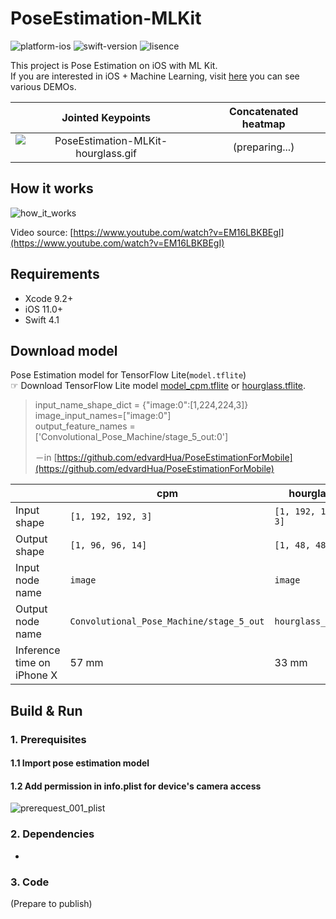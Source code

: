 # PoseEstimation-MLKit
![platform-ios](https://img.shields.io/badge/platform-ios-lightgrey.svg)
![swift-version](https://img.shields.io/badge/swift-4.2-red.svg)
![lisence](https://img.shields.io/badge/license-MIT-black.svg)

This project is Pose Estimation on iOS with ML Kit.<br>If you are interested in iOS + Machine Learning, visit [here](https://github.com/motlabs/iOS-Proejcts-with-ML-Models) you can see various DEMOs.<br>

|                      Jointed Keypoints                       | Concatenated heatmap |
| :----------------------------------------------------------: | :------------------: |
| ![PoseEstimation-MLKit-hourglass.gif](resource/PoseEstimation-MLKit-hourglass.gif) |    (preparing...)    |

## How it works

![how_it_works](resource/how_it_works.png)

Video source: [https://www.youtube.com/watch?v=EM16LBKBEgI](https://www.youtube.com/watch?v=EM16LBKBEgI)

## Requirements

- Xcode 9.2+
- iOS 11.0+
- Swift 4.1

## Download model

Pose Estimation model for TensorFlow Lite(`model.tflite`)<br>
☞ Download TensorFlow Lite model [model_cpm.tflite](https://github.com/edvardHua/PoseEstimationForMobile/tree/master/release/cpm_model) or [hourglass.tflite](https://github.com/edvardHua/PoseEstimationForMobile/tree/master/release/hourglass_model).

> input_name_shape_dict = {"image:0":[1,224,224,3]} image_input_names=["image:0"] <br>output_feature_names = ['Convolutional_Pose_Machine/stage_5_out:0']
>
> －in [https://github.com/edvardHua/PoseEstimationForMobile](https://github.com/edvardHua/PoseEstimationForMobile)

|                            | cpm                                      | hourglass          |
| -------------------------- | ---------------------------------------- | ------------------ |
| Input shape                | `[1, 192, 192, 3]`                       | `[1, 192, 192, 3]` |
| Output shape               | `[1, 96, 96, 14]`                        | `[1, 48, 48, 14]`  |
| Input node name            | `image`                                  | `image`            |
| Output node name           | `Convolutional_Pose_Machine/stage_5_out` | `hourglass_out_3`  |
| Inference time on iPhone X | 57 mm                                    | 33 mm              |

## Build & Run

### 1. Prerequisites

#### 1.1 Import pose estimation model



#### 1.2 Add permission in info.plist for device's camera access

![prerequest_001_plist](/Users/canapio/Project/machine%20learning/MoT%20Labs/github_project/ios-project/PoseEstimation-CoreML/resource/prerequest_001_plist.png)

### 2. Dependencies

- 

### 3. Code

(Prepare to publish)